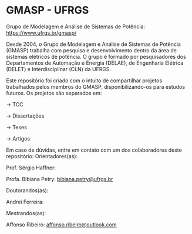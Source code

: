# GMASP - UFRGS
Grupo de Modelagem e Análise de Sistemas de Potência: https://www.ufrgs.br/gmasp/

Desde 2004, o Grupo de Modelagem e Análise de Sistemas de Potência (GMASP) trabalha com pesquisa e desenvolvimento dentro da área de sistemas elétricos de potência. 
O grupo é formado por pesquisadores dos Departamentos de Automação e Energia (DELAE), de Engenharia Elétrica (DELET) e Interdisciplinar (CLN) da UFRGS.

Este repositório foi criado com o intuito de compartilhar projetos trabalhados pelos membros do GMASP, disponibilizando-os para estudos futuros.
Os projetos são separados em:

-> TCC

-> Dissertações

-> Teses

-> Artigos



Em caso de dúvidas, entre em contato com um dos colaboradores deste repositório:
Orientadores(as): 

Prof. Sérgio Haffner: 

Profa. Bibiana Petry: bibiana.petry@ufrgs.br


Doutorandos(as):

Andrei Ferreira:


Mestrandos(as):

Affonso Ribeiro: affonso.ribeiro@outlook.com


